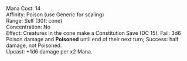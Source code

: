 Mana Cost: 14  
Affinity: Poison (use Generic for scaling)  
Range: Self (30ft cone)  
Concentration: No  
Effect: Creatures in the cone make a Constitution Save (DC 15). Fail: 3d6 Poison damage and **Poisoned** until end of their next turn; Success: half damage, not Poisoned.  
Upcast: +1d6 damage per x2 Mana.